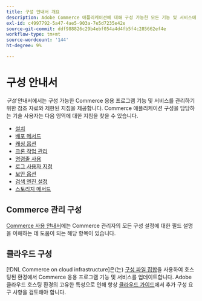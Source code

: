 ```yaml
---
title: 구성 안내서 개요
description: Adobe Commerce 애플리케이션에 대해 구성 가능한 모든 기능 및 서비스에 대해 알아봅니다.
exl-id: c4997792-5a47-4ae5-903a-7e5d7235e42e
source-git-commit: ddf988826c29b4ebf054a4d4fb5f4c285662ef4e
workflow-type: tm+mt
source-wordcount: '144'
ht-degree: 9%

---
```


# 구성 안내서

_구성_ 안내서에서는 구성 가능한 Commerce 응용 프로그램 기능 및 서비스를 관리하기 위한 참조 자료와 제한된 지침을 제공합니다. Commerce 애플리케이션 구성을 담당하는 기술 사용자는 다음 영역에 대한 지침을 찾을 수 있습니다.

- [설치](../configuration/bootstrap/initialization.md)
- [배포 메서드](../configuration/deployment/overview.md)
- [캐싱 옵션](../configuration/cache/caching-overview.md)
- [크론 작업 관리](../configuration/cron/custom-cron.md)
- [명령줄 사용](../configuration/cli/config-cli.md)
- [로그 사용자 지정](../configuration/logs/custom-logging.md)
- [보안 옵션](../configuration/security/overview.md)
- [검색 엔진 설정](../configuration/search/configure-search-engine.md)
- [스토리지 메서드](../configuration/storage/memcached.md)

## Commerce 관리 구성

[Commerce 사용 안내서](https://docs.magento.com/user-guide/stores/configuration.html)에는 Commerce 관리자의 모든 구성 설정에 대한 필드 설명을 이해하는 데 도움이 되는 해당 항목이 있습니다.

## 클라우드 구성

[!DNL Commerce on cloud infrastructure]은(는) [구성 파일 집합](https://experienceleague.adobe.com/docs/commerce-cloud-service/user-guide/configure/overview.html)을 사용하여 호스팅된 환경에서 Commerce 응용 프로그램 기능 및 서비스를 업데이트합니다. Adobe 클라우드 호스팅 환경의 고유한 특성으로 인해 항상 [클라우드 가이드](https://experienceleague.adobe.com/docs/commerce-cloud-service/user-guide/overview.html)에서 추가 구성 요구 사항을 검토해야 합니다.
